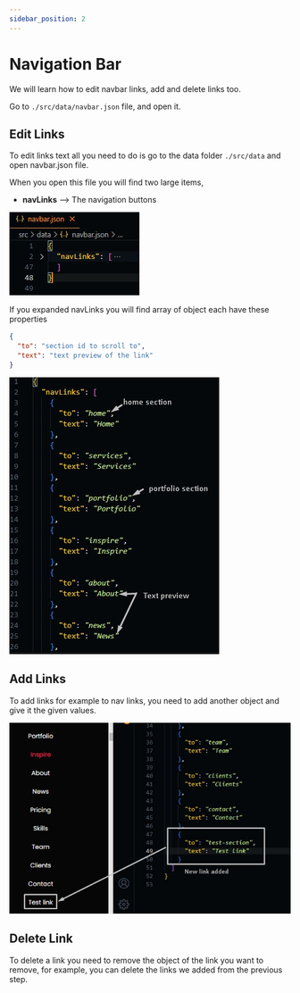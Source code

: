 ```yaml
---
sidebar_position: 2
---
```


# Navigation Bar

We will learn how to edit navbar links, add and delete links too.

Go to `./src/data/navbar.json` file, and open it.

## Edit Links

To edit links text all you need to do is go to the data folder `./src/data` and open navbar.json file.

When you open this file you will find two large items,

- **navLinks** --> The navigation buttons

![navbar](./img/navbar/nav-main-data.jpg)

If you expanded navLinks you will find array of object each have these properties

```json
{
  "to": "section id to scroll to",
  "text": "text preview of the link"
}
```

![navbar links](./img/navbar/nav-1.jpg)

## Add Links

To add links for example to nav links, you need to add another object and give it the given values.

![add navlink](./img/navbar/nav-2.jpg)

## Delete Link

To delete a link you need to remove the object of the link you want to remove, for example, you can delete the links we added from the previous step.
